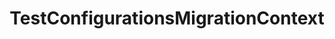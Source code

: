 ---
optionsClassName: TestConfigurationsMigrationConfig
optionsClassFullName: MigrationTools._EngineV1.Configuration.Processing.TestConfigurationsMigrationConfig
configurationSamples:
- name: default
  description: 
  code: >-
    {
      "$type": "TestConfigurationsMigrationConfig",
      "Enabled": false
    }
  sampleFor: MigrationTools._EngineV1.Configuration.Processing.TestConfigurationsMigrationConfig
description: This processor can migrate `test configuration`. This should be run before `LinkMigrationConfig`.
className: TestConfigurationsMigrationContext
typeName: Processors
architecture: v1
options:
- parameterName: Enabled
  type: Boolean
  description: missng XML code comments
  defaultValue: missng XML code comments
status: Beta
processingTarget: Suites & Plans

redirectFrom: []
layout: reference
toc: true
permalink: /Reference/v1/Processors/TestConfigurationsMigrationContext/
title: TestConfigurationsMigrationContext
categories:
- Processors
- v1
notes: ''
introduction: ''

---